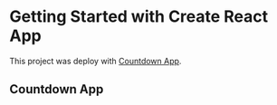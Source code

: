 # Getting Started with Create React App

This project was deploy with [Countdown App](https://github.com/facebook/create-react-app).

## Countdown App
